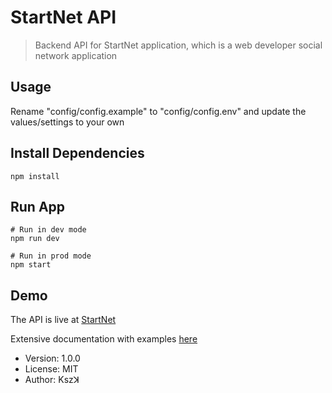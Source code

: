 # StartNet API

> Backend API for StartNet application, which is a web developer social network application

## Usage

Rename "config/config.example" to "config/config.env" and update the values/settings to your own

## Install Dependencies

```
npm install
```

## Run App

```
# Run in dev mode
npm run dev

# Run in prod mode
npm start
```

## Demo

The API is live at [StartNet](https://start-net.herokuapp.com)

Extensive documentation with examples [here](https://start-net.herokuapp.com/index.html)

- Version: 1.0.0
- License: MIT
- Author: Kszꓘ
